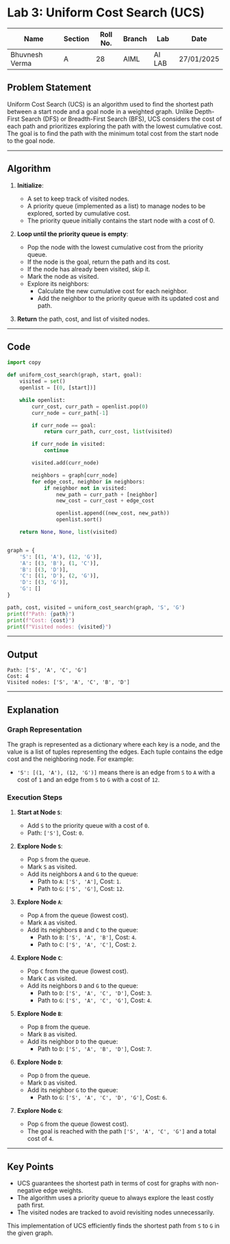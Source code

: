 # Lab 3: Uniform Cost Search (UCS)

| **Name**       | **Section** | **Roll No.** | **Branch** | **Lab** | **Date**   |
| -------------- | ----------- | ------------ | ---------- | ------- | ---------- |
| Bhuvnesh Verma | A           | 28           | AIML       | AI LAB  | 27/01/2025 |

## Problem Statement

Uniform Cost Search (UCS) is an algorithm used to find the shortest path between a start node and a goal node in a weighted graph. Unlike Depth-First Search (DFS) or Breadth-First Search (BFS), UCS considers the cost of each path and prioritizes exploring the path with the lowest cumulative cost. The goal is to find the path with the minimum total cost from the start node to the goal node.

---

## Algorithm

1. **Initialize**:

   - A set to keep track of visited nodes.
   - A priority queue (implemented as a list) to manage nodes to be explored, sorted by cumulative cost.
   - The priority queue initially contains the start node with a cost of 0.

2. **Loop until the priority queue is empty**:

   - Pop the node with the lowest cumulative cost from the priority queue.
   - If the node is the goal, return the path and its cost.
   - If the node has already been visited, skip it.
   - Mark the node as visited.
   - Explore its neighbors:
     - Calculate the new cumulative cost for each neighbor.
     - Add the neighbor to the priority queue with its updated cost and path.

3. **Return** the path, cost, and list of visited nodes.

---

## Code

```python
import copy

def uniform_cost_search(graph, start, goal):
    visited = set()
    openlist = [(0, [start])]

    while openlist:
        curr_cost, curr_path = openlist.pop(0)
        curr_node = curr_path[-1]

        if curr_node == goal:
            return curr_path, curr_cost, list(visited)

        if curr_node in visited:
            continue

        visited.add(curr_node)

        neighbors = graph[curr_node]
        for edge_cost, neighbor in neighbors:
            if neighbor not in visited:
                new_path = curr_path + [neighbor]
                new_cost = curr_cost + edge_cost

                openlist.append((new_cost, new_path))
                openlist.sort()

    return None, None, list(visited)


graph = {
    'S': [(1, 'A'), (12, 'G')],
    'A': [(3, 'B'), (1, 'C')],
    'B': [(3, 'D')],
    'C': [(1, 'D'), (2, 'G')],
    'D': [(3, 'G')],
    'G': []
}

path, cost, visited = uniform_cost_search(graph, 'S', 'G')
print(f"Path: {path}")
print(f"Cost: {cost}")
print(f"Visited nodes: {visited}")
```

---

## Output

```
Path: ['S', 'A', 'C', 'G']
Cost: 4
Visited nodes: ['S', 'A', 'C', 'B', 'D']
```

---

## Explanation

### Graph Representation

The graph is represented as a dictionary where each key is a node, and the value is a list of tuples representing the edges. Each tuple contains the edge cost and the neighboring node. For example:

- `'S': [(1, 'A'), (12, 'G')]` means there is an edge from `S` to `A` with a cost of `1` and an edge from `S` to `G` with a cost of `12`.

### Execution Steps

1. **Start at Node `S`**:

   - Add `S` to the priority queue with a cost of `0`.
   - Path: `['S']`, Cost: `0`.

2. **Explore Node `S`**:

   - Pop `S` from the queue.
   - Mark `S` as visited.
   - Add its neighbors `A` and `G` to the queue:
     - Path to `A`: `['S', 'A']`, Cost: `1`.
     - Path to `G`: `['S', 'G']`, Cost: `12`.

3. **Explore Node `A`**:

   - Pop `A` from the queue (lowest cost).
   - Mark `A` as visited.
   - Add its neighbors `B` and `C` to the queue:
     - Path to `B`: `['S', 'A', 'B']`, Cost: `4`.
     - Path to `C`: `['S', 'A', 'C']`, Cost: `2`.

4. **Explore Node `C`**:

   - Pop `C` from the queue (lowest cost).
   - Mark `C` as visited.
   - Add its neighbors `D` and `G` to the queue:
     - Path to `D`: `['S', 'A', 'C', 'D']`, Cost: `3`.
     - Path to `G`: `['S', 'A', 'C', 'G']`, Cost: `4`.

5. **Explore Node `B`**:

   - Pop `B` from the queue.
   - Mark `B` as visited.
   - Add its neighbor `D` to the queue:
     - Path to `D`: `['S', 'A', 'B', 'D']`, Cost: `7`.

6. **Explore Node `D`**:

   - Pop `D` from the queue.
   - Mark `D` as visited.
   - Add its neighbor `G` to the queue:
     - Path to `G`: `['S', 'A', 'C', 'D', 'G']`, Cost: `6`.

7. **Explore Node `G`**:
   - Pop `G` from the queue (lowest cost).
   - The goal is reached with the path `['S', 'A', 'C', 'G']` and a total cost of `4`.

---

## Key Points

- UCS guarantees the shortest path in terms of cost for graphs with non-negative edge weights.
- The algorithm uses a priority queue to always explore the least costly path first.
- The visited nodes are tracked to avoid revisiting nodes unnecessarily.

This implementation of UCS efficiently finds the shortest path from `S` to `G` in the given graph.
